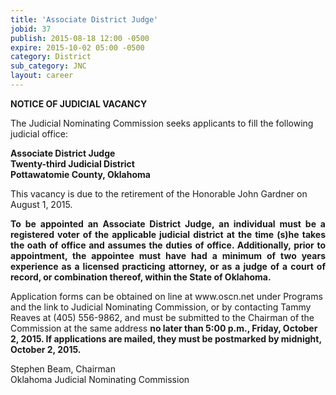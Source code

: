 ```yaml
---
title: 'Associate District Judge'
jobid: 37
publish: 2015-08-18 12:00 -0500
expire: 2015-10-02 05:00 -0500
category: District
sub_category: JNC
layout: career
---
```

<div class="vacant">
<div class="rup-head">
<p class="centerText"><b>NOTICE OF JUDICIAL VACANCY</b></p>

<p>The Judicial Nominating Commission seeks applicants to fill the following judicial office:</p>
<p class="centerText">
<strong>Associate District Judge</strong><br>
<strong>Twenty-third Judicial District</strong><br>
<strong>Pottawatomie County, Oklahoma</strong></p>
</div>
<div class="rup-body">
<p>This vacancy is due to the retirement of the Honorable John Gardner on August 1, 2015.</p>
<p class="innervacant" style="text-align: justify;">
<strong>
To be appointed an Associate District Judge, an individual must be a registered voter of the applicable judicial district at the time (s)he takes the oath of office and assumes the duties of office.  Additionally, prior to appointment, the appointee must have had a minimum of two years experience as a licensed practicing attorney, or as a judge of a court of record, or combination thereof, within the State of Oklahoma.
</strong>
</p>
<p>Application forms can be obtained on line at www.oscn.net  under Programs and the link to Judicial Nominating Commission, or by contacting Tammy Reaves at (405) 556-9862, and must be submitted to the Chairman of the Commission at the same address 
<strong>no later than 5:00 p.m., Friday, October 2, 2015.  If applications are mailed, they must be postmarked by midnight, October 2, 2015.</strong></p>
<p class="centerText">Stephen Beam, Chairman<br>
Oklahoma Judicial Nominating Commission</p>
</div>
</div>